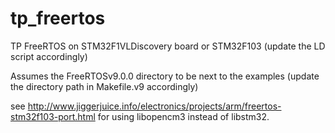# tp_freertos
TP FreeRTOS on STM32F1VLDiscovery board or STM32F103 (update the LD script accordingly)

Assumes the FreeRTOSv9.0.0 directory to be next to the examples (update the directory
path in Makefile.v9 accordingly)

see http://www.jiggerjuice.info/electronics/projects/arm/freertos-stm32f103-port.html 
for using libopencm3 instead of libstm32.
